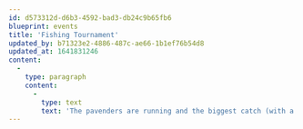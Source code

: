 ```yaml
---
id: d573312d-d6b3-4592-bad3-db24c9b65fb6
blueprint: events
title: 'Fishing Tournament'
updated_by: b71323e2-4886-487c-ae66-1b1ef76b54d8
updated_at: 1641831246
content:
  -
    type: paragraph
    content:
      -
        type: text
        text: 'The pavenders are running and the biggest catch (with a safe release) earns a horn full of some fairly drinkable wine and your very own peacock pie!'
---
```


